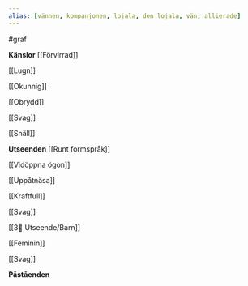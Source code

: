 ```yaml
---
alias: [vännen, kompanjonen, lojala, den lojala, vän, allierade]
---
```

#graf 

**Känslor**
[[Förvirrad]]

[[Lugn]]

[[Okunnig]]

[[Obrydd]]

[[Svag]]

[[Snäll]]


**Utseenden**
[[Runt formspråk]]

[[Vidöppna ögon]]

[[Uppåtnäsa]]

[[Kraftfull]]

[[Svag]]

[[3🔵 Utseende/Barn]]

[[Feminin]]

[[Svag]]


**Påståenden**
